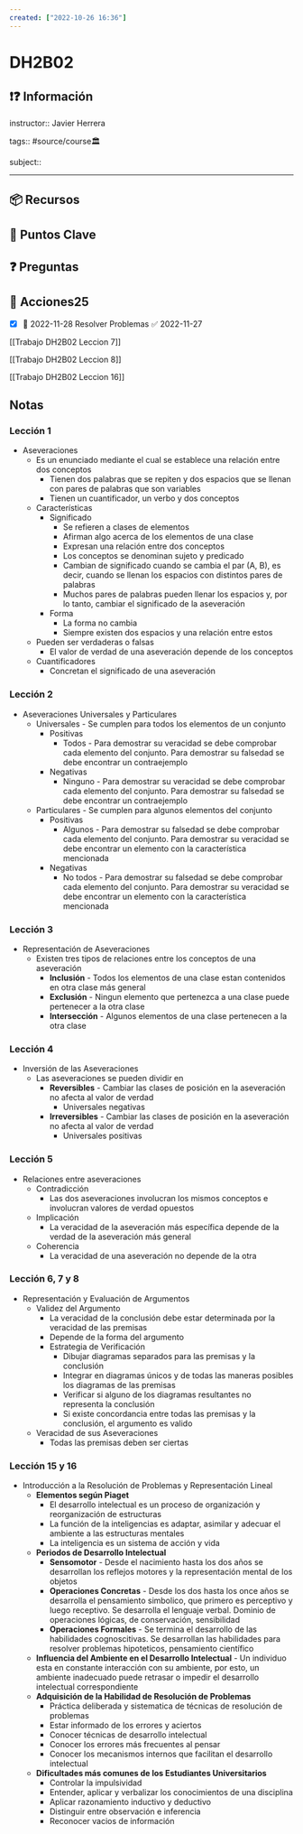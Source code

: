 ```yaml
---
created: ["2022-10-26 16:36"]
---
```


# DH2B02
## ❗❓ Información

instructor:: Javier Herrera

tags:: #source/course🏛 

subject::

---

## 📦 Recursos


## 🔑 Puntos Clave


## ❓ Preguntas


## 🎯 Acciones25
- [x] 📅 2022-11-28 Resolver Problemas ✅ 2022-11-27

[[Trabajo DH2B02 Leccion 7]]

[[Trabajo DH2B02 Leccion 8]]

[[Trabajo DH2B02 Leccion 16]]

## Notas
### Lección 1
- Aseveraciones
	- Es un enunciado mediante el cual se establece una relación entre dos conceptos
		- Tienen dos palabras que se repiten y dos espacios que se llenan con pares de palabras que son variables
		- Tienen un cuantificador, un verbo y dos conceptos
	- Características
		- Significado
			- Se refieren a clases de elementos
			- Afirman algo acerca de los elementos de una clase
			- Expresan una relación entre dos conceptos
			- Los conceptos se denominan sujeto y predicado
			- Cambian de significado cuando se cambia el par (A, B), es decir, cuando se llenan los espacios con distintos pares de palabras
			- Muchos pares de palabras pueden llenar los espacios y, por lo tanto, cambiar el significado de la aseveración
		- Forma
			- La forma no cambia
			- Siempre existen dos espacios y una relación entre estos
	- Pueden ser verdaderas o falsas
		- El valor de verdad de una aseveración depende de los conceptos
	- Cuantificadores
		- Concretan el significado de una aseveración

### Lección 2
- Aseveraciones Universales y Particulares
	- Universales - Se cumplen para todos los elementos de un conjunto
		- Positivas
			- Todos - Para demostrar su veracidad se debe comprobar cada elemento del conjunto. Para demostrar su falsedad se debe encontrar un contraejemplo
		- Negativas
			- Ninguno - Para demostrar su veracidad se debe comprobar cada elemento del conjunto. Para demostrar su falsedad se debe encontrar un contraejemplo
	- Particulares - Se cumplen para algunos elementos del conjunto
		- Positivas
			- Algunos - Para demostrar su falsedad se debe comprobar cada elemento del conjunto. Para demostrar su veracidad se debe encontrar un elemento con la característica mencionada
		- Negativas
			- No todos - Para demostrar su falsedad se debe comprobar cada elemento del conjunto. Para demostrar su veracidad se debe encontrar un elemento con la característica mencionada

### Lección 3
- Representación de Aseveraciones
	- Existen tres tipos de relaciones entre los conceptos de una aseveración
		- **Inclusión** - Todos los elementos de una clase estan contenidos en otra clase más general
		- **Exclusión** - Ningun elemento que pertenezca a una clase puede pertenecer a la otra clase
		- **Intersección** - Algunos elementos de una clase pertenecen a la otra clase

### Lección 4
- Inversión de las Aseveraciones
	- Las aseveraciones se pueden dividir en
		- **Reversibles** - Cambiar las clases de posición en la aseveración no afecta al valor de verdad
			- Universales negativas
		- **Irreversibles** - Cambiar las clases de posición en la aseveración no afecta al valor de verdad
			- Universales positivas

### Lección 5
- Relaciones entre aseveraciones
	- Contradicción
		- Las dos aseveraciones involucran los mismos conceptos e involucran valores de verdad opuestos
	- Implicación
		- La veracidad de la aseveración más específica depende de la verdad de la aseveración más general
	- Coherencia
		- La veracidad de una aseveración no depende de la otra

### Lección 6, 7 y 8
- Representación y Evaluación de Argumentos
	- Validez del Argumento
		- La veracidad de la conclusión debe estar determinada por la veracidad de las premisas
		- Depende de la forma del argumento
		- Estrategia de Verificación
			- Dibujar diagramas separados para las premisas y la conclusión
			- Integrar en diagramas únicos y de todas las maneras posibles los diagramas de las premisas
			- Verificar si alguno de los diagramas resultantes no representa la conclusión
			- Si existe concordancia entre todas las premisas y la conclusión, el argumento es valido
	- Veracidad de sus Aseveraciones
		- Todas las premisas deben ser ciertas

### Lección 15 y 16
- Introducción a la Resolución de Problemas y Representación Lineal
	- **Elementos según Piaget**
		- El desarrollo intelectual es un proceso de organización y reorganización de estructuras
		- La función de la inteligencias es adaptar, asimilar y adecuar el ambiente a las estructuras mentales
		- La inteligencia es un sistema de acción y vida
	- **Periodos de Desarrollo Intelectual**
		- **Sensomotor** - Desde el nacimiento hasta los dos años se desarrollan los reflejos motores y la representación mental de los objetos
		- **Operaciones Concretas** - Desde los dos hasta los once años se desarrolla el pensamiento simbolico, que primero es perceptivo y luego receptivo. Se desarrolla el lenguaje verbal. Dominio de operaciones lógicas, de conservación, sensibilidad
		- **Operaciones Formales** - Se termina el desarrollo de las habilidades cognoscitivas. Se desarrollan las habilidades para resolver problemas hipoteticos, pensamiento científico
	- **Influencia del Ambiente en el Desarrollo Intelectual** - Un individuo esta en constante interacción con su ambiente, por esto, un ambiente inadecuado puede retrasar o impedir el desarrollo intelectual correspondiente
	- **Adquisición de la Habilidad de Resolución de Problemas**
		- Práctica deliberada y sistematica de técnicas de resolución de problemas
		- Estar informado de los errores y aciertos
		- Conocer técnicas de desarrollo intelectual
		- Conocer los errores más frecuentes al pensar
		- Conocer los mecanismos internos que facilitan el desarrollo intelectual
	- **Dificultades más comunes de los Estudiantes Universitarios**
		- Controlar la impulsividad
		- Entender, aplicar y verbalizar los conocimientos de una disciplina
		- Aplicar razonamiento inductivo y deductivo
		- Distinguir entre observación e inferencia
		- Reconocer vacios de información